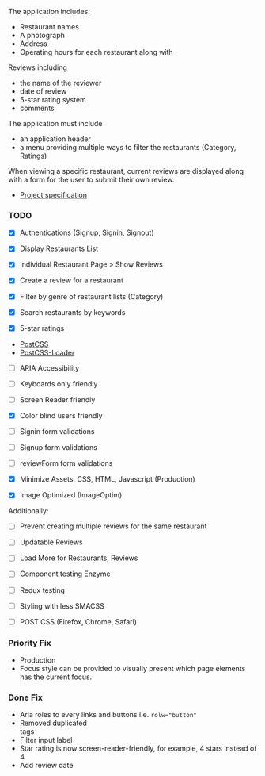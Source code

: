 The application includes:
- Restaurant names
- A photograph
- Address
- Operating hours for each restaurant along with

Reviews including
- the name of the reviewer
- date of review
- 5-star rating system
- comments

The application must include
- an application header
- a menu providing multiple ways to filter the restaurants (Category, Ratings)

When viewing a specific restaurant, current reviews are displayed along with a form for the user to submit their own review.

- [Project specification](https://github.com/udacity/Project-Descriptions-for-Review/blob/master/Senior%20Web%20Dev/Restaurant%20Reviews.md)

### TODO

- [X] Authentications (Signup, Signin, Signout)
- [X] Display Restaurants List
- [X] Individual Restaurant Page > Show Reviews
- [X] Create a review for a restaurant

- [X] Filter by genre of restaurant lists (Category)
- [X] Search restaurants by keywords
- [X] 5-star ratings

- [PostCSS](http://postcss.org/)
- [PostCSS-Loader](https://github.com/postcss/postcss-loader)

- [ ] ARIA Accessibility
- [ ] Keyboards only friendly
- [ ] Screen Reader friendly
- [X] Color blind users friendly

- [ ] Signin form validations
- [ ] Signup form validations
- [ ] reviewForm form validations
- [X] Minimize Assets, CSS, HTML, Javascript (Production)
- [X] Image Optimized (ImageOptim)

Additionally:

- [ ] Prevent creating multiple reviews for the same restaurant
- [ ] Updatable Reviews
- [ ] Load More for Restaurants, Reviews
- [ ] Component testing Enzyme
- [ ] Redux testing
- [ ] Styling with less SMACSS
- [ ] POST CSS (Firefox, Chrome, Safari)



### Priority Fix
- Production
- Focus style can be provided to visually present which page elements has the current focus.

### Done Fix
- Aria roles to every links and buttons i.e. `rolw="button"`
- Removed duplicated <main> tags
- Filter input label
- Star rating is now screen-reader-friendly, for example, 4 stars instead of 4
- Add review date

